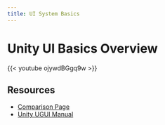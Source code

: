 ```yaml
---
title: UI System Basics
---
```


# Unity UI Basics Overview
{{< youtube ojywdBGgq9w >}}

## Resources
- [Comparison Page](https://docs.unity3d.com/Manual/UI-system-compare.html)
- [Unity UGUI Manual](https://docs.unity3d.com/Packages/com.unity.ugui@1.0/manual/UIBasicLayout.html)